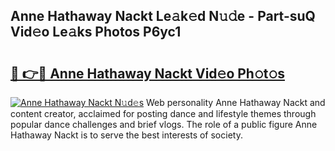 ## Anne Hathaway Nackt Le𝚊k𝚎d N𝚞𝚍e - Part-suQ Vid𝚎o Le𝚊ks Photos P6yc1

# <h2><a href="http://fb3xk1.evod.top/?m=Anne+Hathaway+Nackt">🔗 👉🔴 Anne Hathaway Nackt Vid𝚎o Ph𝚘t𝚘s</a></h2>

[![Anne Hathaway Nackt N𝚞d𝚎s](https://i.imgur.com/8V9OHl7.gif)](http://fb3xk1.evod.top/?m=Anne+Hathaway+Nackt)
Web personality Anne Hathaway Nackt and content creator, acclaimed for posting dance and lifestyle themes through popular dance challenges and brief vlogs. The role of a public figure Anne Hathaway Nackt is to serve the best interests of society. 
